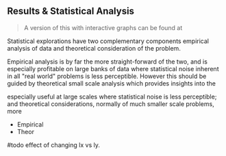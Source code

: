 ## Results & Statistical Analysis

> A version of this with interactive graphs can be found at

Statistical explorations have two complementary components empirical analysis of data and theoretical consideration of the problem.

Empirical analysis is by far the more straight-forward of the two, and is especially profitable on large banks of data where statistical noise inherent in all "real world" problems is less perceptible. However this should be guided by theoretical small scale analysis which provides insights into the 

especially useful at large scales where statistical noise is less perceptible; and theoretical considerations, normally of much smaller scale problems, more

- Empirical
- Theor

#todo effect of changing lx vs ly.


